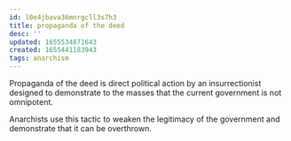 ```yaml
---
id: l0e4jbava36mnrgcll3s7h3
title: propaganda of the deed
desc: ''
updated: 1655534871643
created: 1655441183943
tags: anarchism
---
```


Propaganda of the deed is direct political action by an insurrectionist designed to demonstrate to the masses that the current government is not omnipotent.

Anarchists use this tactic to weaken the legitimacy of the government and demonstrate that it can be overthrown.
